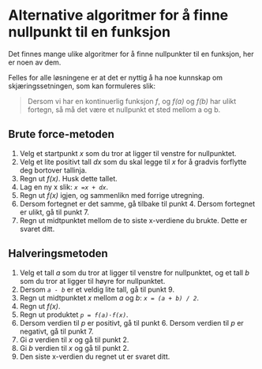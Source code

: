 # Alternative algoritmer for å finne nullpunkt til en funksjon

Det finnes mange ulike algoritmer for å finne nullpunkter til en funksjon, her er noen av dem. 

Felles for alle løsningene er at det er nyttig å ha noe kunnskap om skjæringssetningen, som kan formuleres slik: 

> Dersom vi har en kontinuerlig funksjon _f_, og _f(a)_ og _f(b)_ har ulikt fortegn, så må det være et nullpunkt et sted mellom a og b.

## Brute force-metoden

1. Velg et startpunkt _x_ som du tror at ligger til venstre for nullpunktet.
2. Velg et lite positivt tall _dx_ som du skal legge til _x_ for å gradvis forflytte deg bortover tallinja.
3. Regn ut _f(x)_. Husk dette tallet.
4. Lag en ny x slik: <code>_x&nbsp;=x&nbsp;+&nbsp;dx_</code>.
5. Regn ut _f(x)_ igjen, og sammenlikn med forrige utregning. 
6. Dersom fortegnet er det samme, gå tilbake til punkt 4. Dersom fortegnet er ulikt, gå til punkt 7.
7. Regn ut midtpunktet mellom de to siste x-verdiene du brukte. Dette er svaret ditt.

## Halveringsmetoden

1. Velg et tall _a_ som du tror at ligger til venstre for nullpunktet, og et tall _b_ som du tror at ligger til høyre for nullpunktet.
2. Dersom <code>_a&nbsp;-&nbsp;b_</code> er et veldig lite tall, gå til punkt 9.
3. Regn ut midtpunktet _x_ mellom _a_ og _b_: <code>_x&nbsp;=&nbsp;(a&nbsp;+&nbsp;b)&nbsp;/&nbsp;2_</code>.
4. Regn ut _f(x)_. 
5. Regn ut produktet <code>_p&nbsp;=&nbsp;f(a)&middot;f(x)_</code>.
6. Dersom verdien til _p_ er positivt, gå til punkt 6. Dersom verdien til _p_ er negativt, gå til punkt 7.
7. Gi _a_ verdien til _x_ og gå til punkt 2.
8. Gi _b_ verdien til _x_ og gå til punkt 2.
9. Den siste x-verdien du regnet ut er svaret ditt.